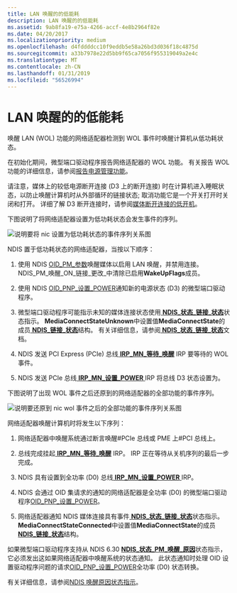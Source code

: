 ```yaml
---
title: LAN 唤醒的的低能耗
description: LAN 唤醒的的低能耗
ms.assetid: 9ab8fa19-e75a-4266-accf-4e8b2964f82e
ms.date: 04/20/2017
ms.localizationpriority: medium
ms.openlocfilehash: d4fddddcc10f9eddb5e58a26bd3d036f18c4875d
ms.sourcegitcommit: a33b7978e22d5bb9f65ca7056f955319049a2e4c
ms.translationtype: MT
ms.contentlocale: zh-CN
ms.lasthandoff: 01/31/2019
ms.locfileid: "56526994"
---
```

# <a name="low-power-for-wake-on-lan"></a>LAN 唤醒的的低能耗





唤醒 LAN (WOL) 功能的网络适配器检测到 WOL 事件时唤醒计算机从低功耗状态。

在初始化期间，微型端口驱动程序报告网络适配器的 WOL 功能。 有关报告 WOL 功能的详细信息，请参阅[报告电源管理功能](reporting-power-management-capabilities.md)。

请注意，媒体上的较低电源断开连接 (D3 上的断开连接) 时在计算机进入睡眠状态，以防止唤醒计算机时从外部循环的链接状态; 取消功能它是一个开关打开时关闭和打开。 详细了解 D3 断开连接时，请参阅[媒体断开连接的低开机](low-power-on-media-disconnect.md)。

下图说明了将网络适配器设置为低功耗状态会发生事件的序列。

![说明要将 nic 设置为低功耗状态的事件序列关系图](images/d3onsleep.png)

NDIS 置于低功耗状态的网络适配器，当按以下顺序：

1.  使用 NDIS [OID\_PM\_参数](https://msdn.microsoft.com/library/windows/hardware/ff569768)唤醒媒体以启用 LAN 唤醒，并禁用连接。 NDIS\_PM\_唤醒\_ON\_链接\_更改\_中清除已启用**WakeUpFlags**成员。

2.  使用 NDIS [OID\_PNP\_设置\_POWER](https://msdn.microsoft.com/library/windows/hardware/ff569780)通知新的电源状态 (D3) 的微型端口驱动程序。

3.  微型端口驱动程序可能指示未知的媒体连接状态使用[ **NDIS\_状态\_链接\_状态**](https://msdn.microsoft.com/library/windows/hardware/ff567391)状态指示。 **MediaConnectStateUnknown**中设置值**MediaConnectState**的成员[ **NDIS\_链接\_状态**](https://msdn.microsoft.com/library/windows/hardware/hh205390)结构。 有关详细信息，请参阅[ **NDIS\_状态\_链接\_状态**](https://msdn.microsoft.com/library/windows/hardware/ff567391)文档。

4.  NDIS 发送 PCI Express (PCIe) 总线[ **IRP\_MN\_等待\_唤醒**](https://msdn.microsoft.com/library/windows/hardware/ff551766) IRP 要等待的 WOL 事件。

5.  NDIS 发送 PCIe 总线[ **IRP\_MN\_设置\_POWER** ](https://msdn.microsoft.com/library/windows/hardware/ff551744) IRP 将总线 D3 状态设置为。

下图说明了出现 WOL 事件之后还原到的网络适配器的全部功能的事件序列。

![说明要还原到 nic wol 事件之后的全部功能的事件序列关系图](images/d0onwol.png)

网络适配器唤醒计算机时将发生以下序列：

1.  网络适配器中唤醒系统通过断言唤醒\#PCIe 总线或 PME 上\#PCI 总线上。

2.  总线完成挂起[ **IRP\_MN\_等待\_唤醒**](https://msdn.microsoft.com/library/windows/hardware/ff551766) IRP。 IRP 正在等待从关机序列的最后一步完成。

3.  NDIS 具有设置到全功率 (D0) 总线[ **IRP\_MN\_设置\_POWER** ](https://msdn.microsoft.com/library/windows/hardware/ff551744) IRP。

4.  NDIS 会通过 OID 集请求的通知的网络适配器是全功率 (D0) 的微型端口驱动程序[OID\_PNP\_设置\_POWER](https://msdn.microsoft.com/library/windows/hardware/ff569780)。

5.  网络适配器通知 NDIS 媒体连接具有事件[ **NDIS\_状态\_链接\_状态**](https://msdn.microsoft.com/library/windows/hardware/ff567391)状态指示。 **MediaConnectStateConnected**中设置值**MediaConnectState**的成员[ **NDIS\_链接\_状态**](https://msdn.microsoft.com/library/windows/hardware/hh205390)结构。

如果微型端口驱动程序支持从 NDIS 6.30 [ **NDIS\_状态\_PM\_唤醒\_原因**](https://msdn.microsoft.com/library/windows/hardware/hh439808)状态指示，它必须发出这如果网络适配器中唤醒系统的状态通知。 此状态通知时处理 OID 设置驱动程序问题的请求[OID\_PNP\_设置\_POWER](https://msdn.microsoft.com/library/windows/hardware/ff569780)全功率 (D0) 状态转换。

有关详细信息，请参阅[NDIS 唤醒原因状态指示](ndis-wake-reason-status-indications.md)。

 

 





